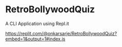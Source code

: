 # RetroBollywoodQuiz
A CLI Application using Repl.it

https://replit.com/@onkarsarje/RetroBollywoodQuiz?embed=1&output=1#index.js

